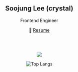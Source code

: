 <br />

<div align="center">
<h2>Soojung Lee (crystal)</h2>
<p>Frontend Engineer</p>
</div>


<div align="center">

📄 [Resume](crystal1229d.github.io/resu-folio/)

</div>

<br />

<br/>

<p align="center">
  <a href="https://skillicons.dev">
    <img src="https://skillicons.dev/icons?i=js,ts,react,redux,styledcomponents,php,mysql" />
  </a>
</p>


<div align="center">

![Top Langs](https://github-readme-stats.vercel.app/api/top-langs/?username=crystal1229d&layout=compact)

</div>
